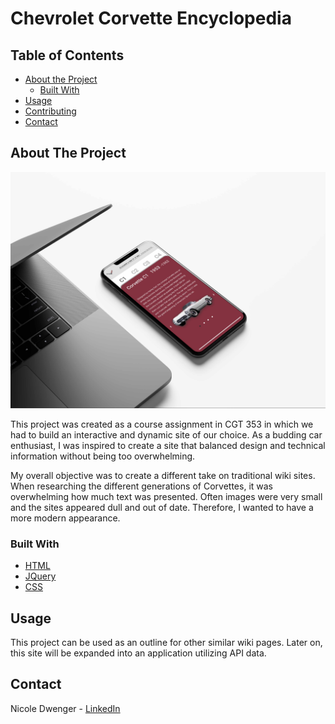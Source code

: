 <!--
*** Thanks for checking out this README Template. If you have a suggestion that would
*** make this better, please fork the repo and create a pull request or simply open
*** an issue with the tag "enhancement".
*** Thanks again! Now go create something AMAZING! :D
-->





<!-- PROJECT SHIELDS -->
<!--
*** I'm using markdown "reference style" links for readability.
*** Reference links are enclosed in brackets [ ] instead of parentheses ( ).
*** See the bottom of this document for the declaration of the reference variables
*** for contributors-url, forks-url, etc. This is an optional, concise syntax you may use.
*** https://www.markdownguide.org/basic-syntax/#reference-style-links
-->

# Chevrolet Corvette Encyclopedia


<!-- TABLE OF CONTENTS -->
## Table of Contents

* [About the Project](#about-the-project)
  * [Built With](#built-with)
* [Usage](#usage)
* [Contributing](#contributing)
* [Contact](#contact)



<!-- ABOUT THE PROJECT -->
## About The Project

![Corvette Encyclopedia Screen Shot][product-screenshot]

This project was created as a course assignment in CGT 353 in which we had to build an interactive and dynamic site of our choice. As a budding car enthusiast, I was inspired to create a site that balanced design and technical information without being too overwhelming. 

My overall objective was to create a different take on traditional wiki sites. When researching the different generations of Corvettes, it was overwhelming how much text was presented. Often images were very small and the sites appeared dull and out of date. Therefore, I wanted to have a more modern appearance.

### Built With
* [HTML](https://www.w3schools.com/html/)
* [JQuery](https://jquery.com)
* [CSS](https://www.w3schools.com/css/default.asp)

<!-- USAGE EXAMPLES -->
## Usage

This project can be used as an outline for other similar wiki pages. Later on, this site will be expanded into an application utilizing API data.

<!-- CONTACT -->
## Contact

Nicole Dwenger - [LinkedIn](https://www.linkedin.com/in/nicoledwenger/)


<!-- MARKDOWN LINKS & IMAGES -->
<!-- https://www.markdownguide.org/basic-syntax/#reference-style-links -->
[contributors-shield]: https://img.shields.io/github/contributors/othneildrew/Best-README-Template.svg?style=flat-square
[contributors-url]: https://github.com/othneildrew/Best-README-Template/graphs/contributors
[forks-shield]: https://img.shields.io/github/forks/othneildrew/Best-README-Template.svg?style=flat-square
[forks-url]: https://github.com/othneildrew/Best-README-Template/network/members
[stars-shield]: https://img.shields.io/github/stars/othneildrew/Best-README-Template.svg?style=flat-square
[stars-url]: https://github.com/othneildrew/Best-README-Template/stargazers
[issues-shield]: https://img.shields.io/github/issues/othneildrew/Best-README-Template.svg?style=flat-square
[issues-url]: https://github.com/othneildrew/Best-README-Template/issues
[license-shield]: https://img.shields.io/github/license/othneildrew/Best-README-Template.svg?style=flat-square
[license-url]: https://github.com/othneildrew/Best-README-Template/blob/master/LICENSE.txt
[linkedin-shield]: https://img.shields.io/badge/-LinkedIn-black.svg?style=flat-square&logo=linkedin&colorB=555
[linkedin-url]: https://linkedin.com/in/othneildrew
[product-screenshot]: https://github.com/nicoledwenger/CorvetteEncyclopedia/blob/master/corvette_mobile_mockup.jpg
